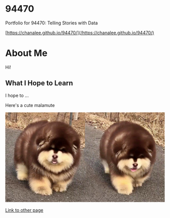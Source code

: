 # 94470
Portfolio for 94470: Telling Stories with Data

[https://chanalee.github.io/94470/](/https://chanalee.github.io/94470/)

# About Me

Hi!

## What I Hope to Learn

I hope to ...

Here's a cute malamute

![Dog](Images/malamute.jpeg)

[Link to other page](/page2.md)


